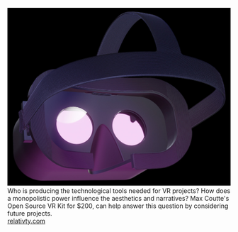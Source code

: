 [![Relativty HMD](/graphics/content/relativty.jpg)](https://www.relativty.com/)    
Who is producing the technological tools needed for VR projects? How does a monopolistic power influence the aesthetics and narratives? Max Coutte's Open Source VR Kit for $200, can help answer this question by considering future projects.  
[relativty.com](https://www.relativty.com/)